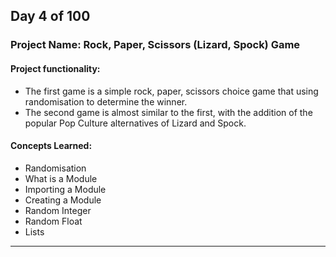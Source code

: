 ## Day 4 of 100

### Project Name: Rock, Paper, Scissors (Lizard, Spock) Game

#### **Project functionality:**
- The first game is a simple rock, paper, scissors choice game that using randomisation to determine the winner.
- The second game is almost similar to the first, with the addition of the popular Pop Culture alternatives of Lizard and Spock.

#### **Concepts Learned:**
- Randomisation 
- What is a Module
- Importing a Module
- Creating a Module
- Random Integer
- Random Float
- Lists
------------